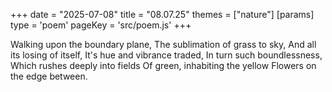 +++
date = "2025-07-08"
title = "08.07.25"
themes = ["nature"]
[params]
  type = 'poem'
  pageKey = 'src/poem.js'
+++

Walking upon the boundary plane,
The sublimation of grass to sky,
And all its losing of itself,
It's hue and vibrance traded,
In turn such boundlessness,
Which rushes deeply into fields
Of green, inhabiting the yellow
Flowers on the edge between.
